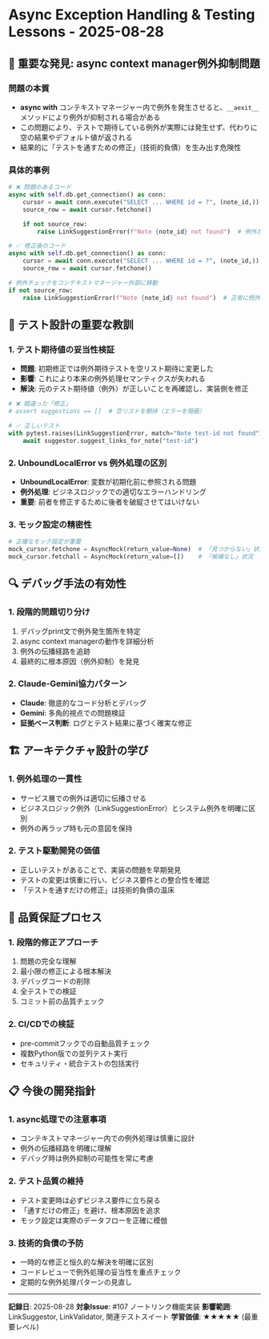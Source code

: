 # Async Exception Handling & Testing Lessons - 2025-08-28

## 🚨 重要な発見: async context manager例外抑制問題

### 問題の本質
- **async with** コンテキストマネージャー内で例外を発生させると、`__aexit__`メソッドにより例外が抑制される場合がある
- この問題により、テストで期待している例外が実際には発生せず、代わりに空の結果やデフォルト値が返される
- 結果的に「テストを通すための修正」（技術的負債）を生み出す危険性

### 具体的事例
```python
# ❌ 問題のあるコード
async with self.db.get_connection() as conn:
    cursor = await conn.execute("SELECT ... WHERE id = ?", (note_id,))
    source_row = await cursor.fetchone()

    if not source_row:
        raise LinkSuggestionError(f"Note {note_id} not found")  # 例外が抑制される！

# ✅ 修正後のコード
async with self.db.get_connection() as conn:
    cursor = await conn.execute("SELECT ... WHERE id = ?", (note_id,))
    source_row = await cursor.fetchone()

# 例外チェックをコンテキストマネージャー外部に移動
if not source_row:
    raise LinkSuggestionError(f"Note {note_id} not found")  # 正常に例外発生
```

## 🧪 テスト設計の重要な教訓

### 1. テスト期待値の妥当性検証
- **問題**: 初期修正では例外期待テストを空リスト期待に変更した
- **影響**: これにより本来の例外処理セマンティクスが失われる
- **解決**: 元のテスト期待値（例外）が正しいことを再確認し、実装側を修正

```python
# ❌ 間違った「修正」
# assert suggestions == []  # 空リストを期待（エラーを隠蔽）

# ✅ 正しいテスト
with pytest.raises(LinkSuggestionError, match="Note test-id not found"):
    await suggestor.suggest_links_for_note("test-id")
```

### 2. UnboundLocalError vs 例外処理の区別
- **UnboundLocalError**: 変数が初期化前に参照される問題
- **例外処理**: ビジネスロジックでの適切なエラーハンドリング
- **重要**: 前者を修正するために後者を破綻させてはいけない

### 3. モック設定の精密性
```python
# 正確なモック設定が重要
mock_cursor.fetchone = AsyncMock(return_value=None)  # 「見つからない」状況
mock_cursor.fetchall = AsyncMock(return_value=[])    # 「候補なし」状況
```

## 🔍 デバッグ手法の有効性

### 1. 段階的問題切り分け
1. デバッグprint文で例外発生箇所を特定
2. async context managerの動作を詳細分析
3. 例外の伝播経路を追跡
4. 最終的に根本原因（例外抑制）を発見

### 2. Claude-Gemini協力パターン
- **Claude**: 徹底的なコード分析とデバッグ
- **Gemini**: 多角的視点での問題検証
- **証拠ベース判断**: ログとテスト結果に基づく確実な修正

## 🏗️ アーキテクチャ設計の学び

### 1. 例外処理の一貫性
- サービス層での例外は適切に伝播させる
- ビジネスロジック例外（LinkSuggestionError）とシステム例外を明確に区別
- 例外の再ラップ時も元の意図を保持

### 2. テスト駆動開発の価値
- 正しいテストがあることで、実装の問題を早期発見
- テストの変更は慎重に行い、ビジネス要件との整合性を確認
- 「テストを通すだけの修正」は技術的負債の温床

## 🚀 品質保証プロセス

### 1. 段階的修正アプローチ
1. 問題の完全な理解
2. 最小限の修正による根本解決
3. デバッグコードの削除
4. 全テストでの検証
5. コミット前の品質チェック

### 2. CI/CDでの検証
- pre-commitフックでの自動品質チェック
- 複数Python版での並列テスト実行
- セキュリティ・統合テストの包括実行

## 📋 今後の開発指針

### 1. async処理での注意事項
- コンテキストマネージャー内での例外処理は慎重に設計
- 例外の伝播経路を明確に理解
- デバッグ時は例外抑制の可能性を常に考慮

### 2. テスト品質の維持
- テスト変更時は必ずビジネス要件に立ち戻る
- 「通すだけの修正」を避け、根本原因を追求
- モック設定は実際のデータフローを正確に模倣

### 3. 技術的負債の予防
- 一時的な修正と恒久的な解決を明確に区別
- コードレビューで例外処理の妥当性を重点チェック
- 定期的な例外処理パターンの見直し

---

**記録日**: 2025-08-28
**対象Issue**: #107 ノートリンク機能実装
**影響範囲**: LinkSuggestor, LinkValidator, 関連テストスイート
**学習価値**: ★★★★★ (最重要レベル)
